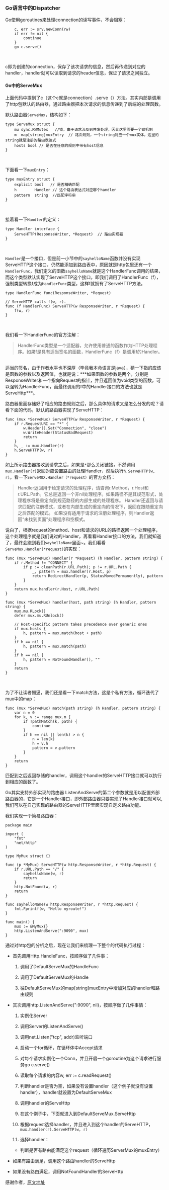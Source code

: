 ### Go语言中的Dispatcher<br/>

Go使用goroutines来处理connection的读写事件，不会阻塞：<br/>

```
	c, err := srv.newConn(rw)
    if err != nil {
        continue
    }
    go c.serve()
```
<br/>

c即为创建的connection，保存了该次请求的信息，然后再传递到对应的handler，handler就可以读取到请求的header信息，保证了请求之间独立。<br/>

#### Go中的ServeMux<br/>

上面代码中提到了c（这个c就是connection）.serve（）方法。其实内部是调用了http包默认的路由器，通过路由器把本次请求的信息传递到了后端的处理函数。<br/>

默认路由器`ServeMux`，结构如下：<br/>

```
type ServeMux struct {
	mu sync.RWMutex   //锁，由于请求涉及到并发处理，因此这里需要一个锁机制
	m  map[string]muxEntry  // 路由规则，一个string对应一个mux实体，这里的string就是注册的路由表达式
	hosts bool // 是否在任意的规则中带有host信息
}
```
<br/>

下面看一下`muxEntry`：<br/>

```
type muxEntry struct {
	explicit bool   // 是否精确匹配
	h        Handler // 这个路由表达式对应哪个handler
	pattern  string  //匹配字符串
}
```
<br/>

接着看一下`Handler`的定义：<br/>
```
type Handler interface {
	ServeHTTP(ResponseWriter, *Request)  // 路由实现器
}
```
<br/>

`Handler`是一个接口，但是前一小节中的`sayhelloName`函数并没有实现ServeHTTP这个接口，仍然能添加到路由表中，原因就是http包里还有一个`HandlerFunc`，我们定义的函数`sayhelloName`就是这个HandlerFunc调用的结果，而这个类型默认实现了ServeHTTP这个接口，即我们调用了HandlerFunc（f），强制类型转换f成为`HandlerFunc`类型，这样f就拥有了ServeHTTP方法。<br/>

```
type HandlerFunc func(ResponseWriter, *Request)

// ServeHTTP calls f(w, r).
func (f HandlerFunc) ServeHTTP(w ResponseWriter, r *Request) {
    f(w, r)
}
```
<br/>

我们看一下HandlerFunc的官方注解：<br/>
> HandlerFunc类型是一个适配器，允许使用普通的函数作为HTTP处理程序。如果f是具有适当签名的函数，HandlerFunc（f）是调用f的Handler。

<br/>
适当的签名，由于作者水平也不深厚（毕竟我本命语言是java），猜一下指的应该是函数的参数以及返回值，也就是说：***如果函数的参数是两个，分别是ResponseWriter和一个指向Request的指针，并且返回值为void类型的函数，可以强转为HandlerFunc，而最终调用的f中的Handler接口的方法也就是ServeHttp***。
<br/>

路由器里面存储好了相应的路由规则之后，那么具体的请求又是怎么分发的呢？请看下面的代码，默认的路由器实现了ServeHTTP：<br/>

```
func (mux *ServeMux) ServeHTTP(w ResponseWriter, r *Request) {
	if r.RequestURI == "*" {
		w.Header().Set("Connection", "close")
		w.WriteHeader(StatusBadRequest)
		return
	}
	h, _ := mux.Handler(r)
	h.ServeHTTP(w, r)
}
```

如上所示路由器接收到请求之后，如果是`*`那么关闭链接，不然调用`mux.Handler(r)`返回对应设置路由的处理Handler，然后执行`h.ServeHTTP(w, r)`。看一下`ServeMUX.Handler（*request）`的官方文档：<br/>
> Handler返回用于给定请求的处理程序，请咨询r.Method，r.Host和r.URL.Path。它总是返回一个非nil处理程序。如果路径不是其规范形式，处理程序将是重定向到规范路径的内部生成的处理程序。
> Handler还返回与请求匹配的注册模式，或者在内部生成的重定向的情况下，返回在跟随重定向之后匹配的模式。
> 如果没有适用于请求的注册处理程序，则Handler返回“未找到页面”处理程序和空模式。
 
说白了，根据request的method、host和请求的URL的路径返回一个处理程序，这个处理程序就是我们说过的Handler，再看看Handler接口的方法，我们就知道了，最终会跑到我们`sayhelloName`里面~。我们看看`ServeMux.Handler(*request)`的实现：<br/>

```
func (mux *ServeMux) Handler(r *Request) (h Handler, pattern string) {
	if r.Method != "CONNECT" {
		if p := cleanPath(r.URL.Path); p != r.URL.Path {
			_, pattern = mux.handler(r.Host, p)
			return RedirectHandler(p, StatusMovedPermanently), pattern
		}
	}   
	return mux.handler(r.Host, r.URL.Path)
}

func (mux *ServeMux) handler(host, path string) (h Handler, pattern string) {
	mux.mu.RLock()
	defer mux.mu.RUnlock()

	// Host-specific pattern takes precedence over generic ones
	if mux.hosts {
		h, pattern = mux.match(host + path)
	}
	if h == nil {
		h, pattern = mux.match(path)
	}
	if h == nil {
		h, pattern = NotFoundHandler(), ""
	}
	return
}
```
<br/>

为了不让读者懵逼，我们还是看一下match方法，这是个私有方法，循环迭代了mux中的map：<br/>

```
func (mux *ServeMux) match(path string) (h Handler, pattern string) {
	var n = 0
	for k, v := range mux.m {
		if !pathMatch(k, path) {
			continue
		}
		if h == nil || len(k) > n {
			n = len(k)
			h = v.h
			pattern = v.pattern
		}
	}
	return
}
```

匹配到之后返回存储的handler，调用这个handler的ServeHTTP接口就可以执行到相应的函数了。<br/>

Go其实支持外部实现的路由器 ListenAndServe的第二个参数就是用以配置外部路由器的，它是一个Handler接口，即外部路由器只要实现了Handler接口就可以,我们可以在自己实现的路由器的ServeHTTP里面实现自定义路由功能。<br/>

我们实现一个简易路由器：<br/>
 
```
package main

import (
	"fmt"
	"net/http"
)

type MyMux struct {}

func (p *MyMux) ServeHTTP(w http.ResponseWriter, r *http.Request) {
	if r.URL.Path == "/" {
		sayhelloName(w, r)
		return
	}
	http.NotFound(w, r)
	return
}

func sayhelloName(w http.ResponseWriter, r *http.Request) {
	fmt.Fprintf(w, "Hello myroute!")
}

func main() {
	mux := &MyMux{}
	http.ListenAndServe(":9090", mux)
}
```

通过对http包的分析之后，现在让我们来梳理一下整个的代码执行过程：<br/>

* 首先调用Http.HandleFunc，按顺序做了几件事：<br/>

	1. 调用了DefaultServeMux的HandleFunc<br/>

	2. 调用了DefaultServeMux的Handle<br/>

	3. 往DefaultServeMux的map[string]muxEntry中增加对应的handler和路由规则<br/>

* 其次调用http.ListenAndServe(":9090", nil)，按顺序做了几件事情：<br/>

	1. 实例化Server<br/>

	2. 调用Server的ListenAndServe()<br/>

	3. 调用net.Listen("tcp", addr)监听端口<br/>

	4. 启动一个for循环，在循环体中Accept请求<br/>

	5. 对每个请求实例化一个Conn，并且开启一个goroutine为这个请求进行服务go c.serve()<br/>

	6. 读取每个请求的内容w, err := c.readRequest()<br/>

	7. 判断handler是否为空，如果没有设置handler（这个例子就没有设置handler），handler就设置为DefaultServeMux<br/>

	8. 调用handler的ServeHttp<br/>

	9. 在这个例子中，下面就进入到DefaultServeMux.ServeHttp<br/>

	10. 根据request选择handler，并且进入到这个handler的ServeHTTP，`mux.handler(r).ServeHTTP(w, r)`<br/>

	11. 选择handler：<br/>

  * 判断是否有路由能满足这个request（循环遍历ServerMux的muxEntry）

 * 如果有路由满足，调用这个路由handler的ServeHttp

 * 如果没有路由满足，调用NotFoundHandler的ServeHttp

感谢作者，[原文地址](https://github.com/astaxie/build-web-application-with-golang/blob/master/zh/03.4.md)